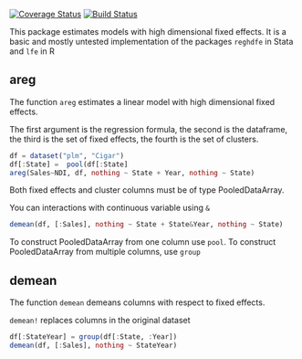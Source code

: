 [![Coverage Status](https://coveralls.io/repos/matthieugomez/FixedEffectModels.jl/badge.svg?branch=master)](https://coveralls.io/r/matthieugomez/FixedEffects.jl?branch=master)
[![Build Status](https://travis-ci.org/matthieugomez/FixedEffectModels.jl.svg?branch=master)](https://travis-ci.org/matthieugomez/FixedEffects.jl)

This package estimates models with high dimensional fixed effects. It is a basic and mostly untested implementation of the packages `reghdfe` in Stata and `lfe` in R





## areg
The function `areg`  estimates a linear model with high dimensional fixed effects.


The first argument is the regression formula, the second is the dataframe, the third is the set of fixed effects, the fourth is the set of clusters.


```julia
df = dataset("plm", "Cigar")
df[:State] =  pool(df[:State]
areg(Sales~NDI, df, nothing ~ State + Year, nothing ~ State)
```

Both fixed effects and cluster columns must be of type PooledDataArray.

You can interactions with continuous variable using `&`
```julia
demean(df, [:Sales], nothing ~ State + State&Year, nothing ~ State)
```

To construct PooledDataArray from one column use `pool`. To construct PooledDataArray from multiple columns, use `group` 



## demean
The function `demean` demeans columns with respect to fixed effects. 

`demean!` replaces columns in the original dataset

```julia
df[:StateYear] = group(df[:State, :Year])
demean(df, [:Sales], nothing ~ StateYear)
```

